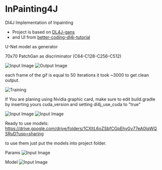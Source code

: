 # InPainting4J
 Dl4J Implementation of Inpainting

* Project is based on [DL4J-gans](https://github.com/wmeddie/dl4j-gans)
* and UI from  [better-coding-dl4j-tutorial](https://gitlab.com/better-coding.com/public/dl4j-tutorial.git)

 U-Net model as generator

 70x70 PatchGan as discriminator (C64-C128-C256-C512)

![Input Image](https://i.ibb.co/1smh94c/input1.png)
![Output Image](https://i.ibb.co/R2rPCft/image.gif)

each frame of the gif is equal to 50 iterations it took ~3000 to get clean output.

![Training](https://i.ibb.co/PYRdbZf/score.png)

If You are planing using Nvidia graphic card, make sure to edit build.gradle
by inserting yours cuda_version and setting dl4j_use_cuda to "true"

![Input Image](https://i.ibb.co/f4mdhmt/grad.png)
![Input Image](https://i.ibb.co/MBkBSbR/updates.png)

Ready to use models:
https://drive.google.com/drive/folders/1CXltL6oZSbfCGpEhyGv77eA0IqWQSRuD?usp=sharing

to use them just put the models into project folder.

Params
![Input Image](https://i.ibb.co/GJtyyPV/params.png)

Model
![Input Image](https://i.ibb.co/93knGNW/model.png)